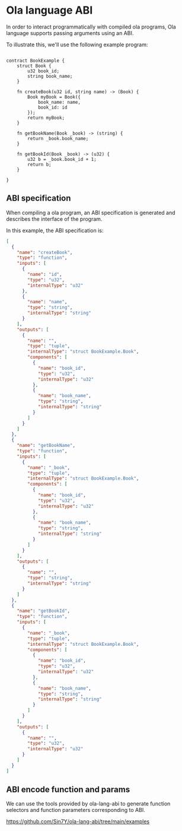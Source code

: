 # Ola language ABI
In order to interact programmatically with compiled ola programs, Ola language supports passing arguments using an ABI.

To illustrate this, we'll use the following example program:

```

contract BookExample {
    struct Book {
        u32 book_id;
        string book_name;
    }

    fn createBook(u32 id, string name) -> (Book) {
        Book myBook = Book({
            book_name: name,
            book_id: id
        });
        return myBook;
    }

    fn getBookName(Book _book) -> (string) {
        return _book.book_name;
    }

    fn getBookId(Book _book) -> (u32) {
        u32 b = _book.book_id + 1;
        return b;
    }

}
```

## ABI specification

When compiling a ola program, an ABI specification is generated and describes the interface of the program.

In this example, the ABI specification is:

```json
[
  {
    "name": "createBook",
    "type": "function",
    "inputs": [
      {
        "name": "id",
        "type": "u32",
        "internalType": "u32"
      },
      {
        "name": "name",
        "type": "string",
        "internalType": "string"
      }
    ],
    "outputs": [
      {
        "name": "",
        "type": "tuple",
        "internalType": "struct BookExample.Book",
        "components": [
          {
            "name": "book_id",
            "type": "u32",
            "internalType": "u32"
          },
          {
            "name": "book_name",
            "type": "string",
            "internalType": "string"
          }
        ]
      }
    ]
  },
  {
    "name": "getBookName",
    "type": "function",
    "inputs": [
      {
        "name": "_book",
        "type": "tuple",
        "internalType": "struct BookExample.Book",
        "components": [
          {
            "name": "book_id",
            "type": "u32",
            "internalType": "u32"
          },
          {
            "name": "book_name",
            "type": "string",
            "internalType": "string"
          }
        ]
      }
    ],
    "outputs": [
      {
        "name": "",
        "type": "string",
        "internalType": "string"
      }
    ]
  },
  {
    "name": "getBookId",
    "type": "function",
    "inputs": [
      {
        "name": "_book",
        "type": "tuple",
        "internalType": "struct BookExample.Book",
        "components": [
          {
            "name": "book_id",
            "type": "u32",
            "internalType": "u32"
          },
          {
            "name": "book_name",
            "type": "string",
            "internalType": "string"
          }
        ]
      }
    ],
    "outputs": [
      {
        "name": "",
        "type": "u32",
        "internalType": "u32"
      }
    ]
  }
]
```

## ABI encode function and params

We can use the tools provided by ola-lang-abi to generate function selectors and function parameters corresponding to ABI.

https://github.com/Sin7Y/ola-lang-abi/tree/main/examples
